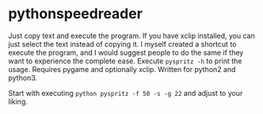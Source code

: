 # pythonspeedreader

Just copy text and execute the program. If you have xclip installed, you can just select the text instead of copying it.
I myself created a shortcut to execute the program, and I would suggest people to do the same if they want to experience the complete ease.
Execute `pyspritz -h` to print the usage.
Requires pygame and optionally xclip. Written for python2 and python3.

Start with executing `python pyspritz -f 50 -s -g 22` and adjust to your liking.
